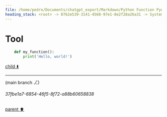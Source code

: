 ```yaml
---
file: /home/pedro/Documents/chatgpt_export/Markdown/Python Function Pydantic Model.md
heading_stack: <root> -> 0762e539-3141-4568-97e1-8e2f28a26a31 -> System -> 7310dbb5-540b-40ba-ba28-f730ab506660 -> System -> aaa26adf-0eb0-4d7d-93a7-d9d284b5c9f3 -> User -> c6015848-a2ab-4b8c-8922-7bf89d9fdf34 -> Assistant -> Models -> 1. `ParameterModel` -> 2. `DecoratorModel` -> 3. `FunctionModel` -> Methods -> Class Method in `FunctionModel` -> Instance Method in `FunctionModel` -> aaa2eb12-3770-4c5c-a7d3-11878ab54370 -> User -> 0dd09b46-e035-48e5-b69f-280b00736c87 -> Assistant -> 02c086bb-208a-49fb-93b3-54248d0f2aa5 -> Tool -> 03e8d8b9-74a8-4a74-a1bf-aec328fe0a7c -> Assistant -> aaa26425-589c-40d9-908e-333cab56319e -> User -> 9e70ce7f-89db-47ac-85b9-7d73fd7ab640 -> Assistant -> 9cb5bb3a-3cd2-4945-b8b9-01e102f6b2ab -> Tool -> 4b953605-0288-49bf-8ce8-041f4a25504d -> Assistant -> 1801b898-5c26-4e7a-af26-d7268e8c01b5 -> Assistant -> 855176a8-5adb-411e-a098-cae3b880d095 -> Assistant -> 22bbc826-60cc-4070-af85-31471f4bf1de -> Tool -> e3ed333b-ba18-4842-b480-3f634245d238 -> Assistant -> aaa2ded3-1a21-484d-9326-598b00f61110 -> User -> 5b0b16af-8e39-4842-b887-04965d88167a -> Assistant -> 82554842-e6c7-4a6c-953b-8778ad13f907 -> Tool -> 9e6d99ad-6826-402d-b2df-17c8435586f0 -> Assistant -> 8ea69820-2e45-4f03-a531-0caeea4ca772 -> Assistant -> c8a255a2-f1db-4668-b976-619d18cc4c9a -> Tool -> e5a85609-e6ea-4263-800f-599e24019950 -> Assistant -> 7077a825-b4ed-4044-aeb4-4c2eef133509 -> Assistant -> 27051524-a0d0-48c2-b51f-127049bbddc3 -> Tool -> 8080c22e-9466-44bf-8bd6-5688b064d583 -> Assistant -> aaa239f7-a854-420f-9afa-841001491865 -> User -> cabb6712-685d-49e8-8af7-837ea6277f43 -> System -> a3034118-ba1f-4ee0-b487-daa540cdf236 -> Assistant -> 2f7d2cd2-9aa9-4ca1-a42f-53296be00132 -> Tool -> 8ff07254-af54-49bf-8e6f-8e2801ba7184 -> Assistant -> 2e959f2c-486e-444b-a6cf-8bb8eda6a77d -> Tool -> 77161e88-66bd-481a-b462-51820df15a4b -> Assistant -> f9e86d22-1f27-4bd6-8664-7cb72c386b6b -> Assistant -> aaa2b611-e6c8-4bed-b99d-34a0efb777c4 -> User -> 20eb6f92-e97d-4bff-9548-cc674656cf49 -> Assistant -> 54e67c7c-bc03-4f36-9a83-4e77d9e68e9e -> Tool -> ff52ba1a-d5dd-4037-9d27-6e145a9268d0 -> Assistant -> aaa29597-3ee2-4b63-9d66-7e46d9b21223 -> User -> 7c7f1290-7903-4e49-bf88-07a3a14b7058 -> System -> 1b7bfd49-3f89-426d-ae55-8eeef11d4dd9 -> Assistant -> d3eb6a26-715c-4221-a8e5-ceb1817d908b -> Tool -> ed67e3c8-b4b6-4a7d-99e4-fe956d0fdf3c -> Assistant -> 2173b865-5c1c-4c3f-9005-a5727e436499 -> Assistant -> 65dc3678-4ca8-401b-98c6-df2d399679f7 -> Tool -> 3ccd7b6b-5544-4705-9e60-fc850b1a15cb -> Assistant -> aaa269bb-1cbd-4747-b22d-3ad163b40814 -> User -> 04f43ec6-ff4c-4b29-b23e-61767df38267 -> Assistant -> cfd79b3a-4a67-4a85-8803-76cca4b9d9d5 -> Tool -> bed60de6-ffa2-49ba-aea6-ca1d4c3e835d -> Assistant -> aaa2bdbe-4aa6-4d23-bbeb-334fd207e768 -> User -> 139da970-f69b-4cf6-98f7-659579f441fe -> Assistant -> 7fa29889-92aa-4121-85f1-ebbfe9f9c241 -> Tool -> ff222952-bf93-40ae-b042-711f218c3c14 -> Assistant -> dc8a50cc-93c3-4ea8-952f-e8a9f46e0af2 -> Assistant -> bf4d5767-5798-475b-a015-3cb730906bc8 -> Tool -> 399690d8-1c4d-46f7-9b8f-b2efdc5cfe01 -> Assistant -> 78555ab8-b89e-40bb-80af-03cf8e8c69ee -> Assistant -> 036a5701-5ddd-4b9a-aa4c-670f7b514671 -> Tool -> 31b64583-e9db-4d48-8cd7-49294aaf7bff -> Assistant -> 3537a467-eacf-4ee4-9b2f-f9deb4a17eea -> Assistant -> 43997f6f-5978-462c-b5d4-43a546415a18 -> Tool -> 02522474-9b23-4f49-b51c-2f28accf5ce6 -> Assistant -> aaa2f93b-be42-4159-b281-68247e96c202 -> User -> 67d2693e-2fc0-4917-ba81-fdef733a8c47 -> Assistant -> aaa294a4-2ca8-4f9b-bc95-c479e5cf5d47 -> User -> f67acd3d-da0f-4d90-ac1f-b4751a24f19f -> Assistant -> aaa23af1-8da0-4118-a1d1-6f3008015d6d -> User -> 09da6b6c-4255-42cb-a20a-a9498484e166 -> Assistant -> aaa2c5b2-d9c3-4cdc-a9a1-3d3d25950ac0 -> User -> 36fcca0d-d0c5-4834-8203-c9af23e6c0ab -> Assistant -> aaa2c1cb-defa-4426-8d0d-29576debf728 -> User -> 4005cba9-5135-4fad-8ad8-762e2d8a0c2c -> Assistant -> aaa2baeb-6b60-42bf-8c2a-b6a0e1586a93 -> User -> 1eb2869f-9fd0-49fa-a951-a2c76c880a60 -> Assistant -> aaa2921c-13bd-4a33-b64f-ffd637bcfd59 -> User -> 6b5ce96d-436e-4be2-bc8a-821b34038ec9 -> Assistant -> Revised YAML Design -> Key Changes and Justifications -> Considerations for Future Work -> aaa28d7b-c94a-4fee-a355-96b1acb8871b -> User -> bae73c6d-4135-4c88-8de9-c7466fdd10bf -> Assistant -> Pseudocode for Code Generation -> aaa2f455-87d8-457d-88d1-988943ca31d4 -> User -> f6341336-d0cf-419c-b57c-b1b4cbfca700 -> Assistant -> Pseudocode -> Critical Analysis -> aaa247f1-853e-4107-ad69-a9737a6c4af2 -> User -> a4d99788-e47f-4bdc-bba9-436063b1dc59 -> Assistant -> Opportunities for Abstraction -> Handling Indentation -> aaa220cc-d698-43de-9084-ff23ddb2192c -> User -> 33d24acd-8a94-46cd-83b7-9e66a8522403 -> Assistant -> 7db5b81c-0271-4c12-8e8e-57adbb64e758 -> Tool -> 6f5d9f84-6c47-471e-a8c1-884b798eb30d -> Assistant -> a7276c3f-b024-4b2e-b71b-5fdc31ee690a -> Assistant -> f26f8c5e-dd88-4fb1-8eb7-b7cad7e8aa26 -> Tool -> 225b8ee9-b322-4a5b-a641-58f7298ae9e6 -> Assistant -> aaa28c5c-9f79-45a6-9a38-15080a462ad9 -> User -> ee509196-ab27-4139-b8e7-93cef6032314 -> Assistant -> c4c0528c-f855-4bf7-93e3-3facf9808c4a -> Tool -> a11a9622-82b8-4b7d-a76c-5fc4a28888d9 -> Assistant -> aaa29502-70cd-4a32-ad46-7cbeab1f3438 -> User -> f48c72b2-47f0-461d-9ad7-6ba725821fc6 -> Assistant -> 6fdc0937-4d33-4345-9c3c-6ed5a4a03ab0 -> Tool -> 868d0b0e-9dc9-4f80-b7e1-757b2da7d598 -> Assistant -> 102f26b3-0f63-462e-8254-9f575d2d0954 -> Assistant -> 8a12a828-4e43-4342-b5d3-d07d6433e630 -> Tool -> 0816f338-4de8-45de-8c01-ea49988c33ae -> Assistant -> 97f8f33f-c902-4740-8864-6c331faf98a3 -> Assistant -> a857621b-d100-4637-a935-6da00c1eef1a -> Tool -> f33e489b-a0e4-4d10-84a7-88fae8fd578a -> Assistant -> 956a5b52-b1e5-4806-b506-bf2aa67aba8c -> Assistant -> 8b638643-30b1-4d16-839b-584cacfef8bb -> Tool -> 40cc4869-17b3-4b5d-9b6b-2fd77e9dca9d -> Assistant -> d89e4cb0-3cd2-42f7-8aab-edcd47fb10af -> Assistant -> aaa20e4f-e9a6-4f1b-a5bf-ae2b5469502f -> User -> 33911ef7-4c8c-49be-80d6-1647e3b1c9e3 -> Assistant -> aaa28f3b-c291-4400-bd15-b86907a880dc -> User -> 7854e862-c944-4bee-a3b5-c3cb71e436a0 -> Assistant -> aaa2f458-89e5-4f75-b2a9-2fd2027704e1 -> User -> b0c3ae51-66a9-4851-90fc-e27af1081cbf -> Assistant -> dd00c2a8-2856-40e8-bf6e-738e2155b113 -> Tool -> 7260bdc3-62f4-49ac-a2e7-5451f4e1a3e4 -> Assistant -> aaa2ec02-53ee-4623-9702-1e81d9ee8bf6 -> User -> 7e9ebd28-6204-40eb-9583-b8d099cb2c05 -> Assistant -> a8e32855-83d9-41f6-bee3-ad9c16476fbf -> Tool -> 487e8946-caba-423c-9525-f6d0b6f22217 -> Assistant -> aaa2cda5-075b-44e0-985d-5d72f9433c9d -> User -> f2006443-7407-4219-9889-8d436573fde7 -> Assistant -> bf0820c7-7a6b-4c9f-807e-4afba649edfa -> Tool -> ac7f076b-95eb-4ead-8706-bcdd6974bdfb -> Assistant -> 7904a177-21ac-49fc-b34b-1a9c270be890 -> Assistant -> f4330696-cdcd-4843-bab4-16bb20c85c10 -> Tool -> 1819856a-8412-41b1-9db5-51a23668355e -> Assistant -> 03095fd1-4fa4-45c8-abc6-29278e68a147 -> Assistant -> aaac7be0-0a7d-45e5-8e7e-2ea7e23f9a6b -> Assistant -> 6f669a19-e0eb-43be-bb75-c51725da12cb -> Tool -> 1fa4b808-18bd-4d81-8f01-d775cf0f261e -> Assistant -> f553ce68-f45b-48c6-a2fd-bb649af3b1ec -> Assistant -> aaa20973-6a9f-476e-b791-9b903b8c8b10 -> User -> 4d8665fa-a8e4-4d0a-8145-1ba12e65c159 -> Assistant -> 1e10f4eb-dc80-447f-85e5-8dd7c3d2f2f0 -> Tool -> fb4e0b8d-c6d2-4946-ae24-a14c83733e58 -> Assistant -> b78eabbc-0e9f-4800-b8f9-014c350213c4 -> Assistant -> 6dcbd7a5-e2dd-4c55-9f1b-3d4c310fa9cb -> Tool -> 64a9df5f-28e3-4259-90c8-dfc933af43f2 -> Assistant -> d076b2c1-0b47-448d-9a94-e1001126eb4e -> Assistant -> 9444d43c-2246-4183-b47d-6d81fac1ca48 -> Tool -> 033e1e56-7e16-4804-93f0-6fcf932a2e4d -> Assistant -> 94ba96c9-c11f-4a93-834f-2bdaef807b69 -> Assistant -> 24f5a298-e1f0-4ba1-9e85-7a978a51556b -> Tool -> 20d8018c-7827-471a-8504-62268e129cf4 -> Assistant -> afb71470-5076-434c-b580-026e7bf5734a -> Assistant -> 760f3a55-c5dd-4264-81ce-00d35fdc20e8 -> Tool -> 0fc2b37d-f4ed-4924-8e4a-6d84a1f4e614 -> Assistant -> f5b9b1bb-67c8-4db6-a4ca-ef0f46364728 -> Assistant -> dcb81e4f-d64c-470d-9637-0f0500f3a519 -> Tool -> 6f3978c1-2f71-4685-9578-9ab4bfb2392b -> Assistant -> aff4b982-261a-427a-9260-50c9c215a8df -> Assistant -> 2cc54f07-a8e7-4771-97ab-96a36e98d376 -> Tool -> edba6670-88e4-4666-846f-0449b6d37e9d -> Assistant -> aaa285bd-b80c-4cf0-9e7b-5ac0fbdaa4bd -> User -> 1c4ae8b2-c274-4951-82a4-c9e1ff1fccd6 -> Assistant -> 37f21042-bd5d-46e9-9224-fa2a43dabc14 -> Tool -> 513713d0-07ea-4ee5-b9f3-941e44d1a9d1 -> Assistant -> aaa227c3-f565-4eb4-9814-5eea396e063a -> User -> eadcf56b-6b15-4c80-b487-b5f0c1d8d406 -> Assistant -> Problem Identification -> Possible Sources of the Problem -> Plan to Address the Issue -> aaa2499c-5c5d-4928-ba89-97d11d5d0846 -> User -> e2a4a635-8bb2-41f7-8ce6-741819564b8b -> Assistant -> 6cc3969a-efc7-4bdf-884d-2b8245498387 -> Tool -> f7134843-a318-4bdb-b0ca-1f07a5a50837 -> Assistant -> 1b4e9054-bdc4-4e69-b445-cd54966e8c44 -> Assistant -> 6b0d8b47-1f9d-41ca-ba65-2e9977886104 -> Tool -> 60b35028-9fa6-43ab-9494-eb4877315cea -> Assistant -> f4318c28-957a-4e6c-ac20-fdfd00029f04 -> Assistant -> 00fefe90-b883-4d92-a197-07a9a8ca836f -> Tool -> 1be1d5f3-ea48-405c-bb59-fa98022871bb -> Assistant -> 523653b4-cc36-4f99-babd-48f8f569584f -> Assistant -> aaa28e4f-7e04-425e-b7a7-3df44500b4e6 -> User -> 41b57f11-dade-4f48-8437-a899cc89c8ce -> Assistant -> 30a30c79-4fb1-40f1-8295-f082b86f5410 -> Tool -> 1af86f60-4adf-4336-81b4-eb6a46cd6f8c -> Assistant -> 5f8255a7-4fe3-4665-8f02-f154d68826f9 -> Assistant -> 0eaf1d78-7e5c-4e3e-951e-e0ce0e3c18f0 -> Tool -> f2c9967a-e352-4ec3-be4d-a32341a7f6da -> Assistant -> 93373741-9b3f-4145-9083-414dae257664 -> Assistant -> 3240fe78-c5c7-4559-9853-2d4a9369c2ee -> Tool -> c11c8fbf-55c9-4451-811d-38ab54e793f4 -> Assistant -> eb1f24f3-30fb-4c31-8eb8-eab50067826d -> Assistant -> 6f985b61-06aa-407e-a3a5-c6a860ed9826 -> Tool -> 59ec9457-dc56-4c0b-826e-beb68a2c6865 -> Assistant -> 09369bfd-7893-468d-9256-a626d38479a5 -> Assistant -> aaa24c64-bb59-46d5-9316-3d75cb235cb1 -> User -> a3fa15e4-c124-41ba-a810-02288193a95c -> Assistant -> be3b791a-f4b2-4178-acc3-18d35301b8b0 -> Assistant -> 28ea72aa-d9b4-4057-bd7b-d237152009dc -> Tool
---
```

# Tool

```python
    def my_function():
        print('Hello, world!')

```

[child ⬇️](#37fbe1a7-6854-46f5-8f72-a88b60658838)

---

(main branch ⎇)
###### 37fbe1a7-6854-46f5-8f72-a88b60658838
[parent ⬆️](#28ea72aa-d9b4-4057-bd7b-d237152009dc)

